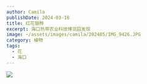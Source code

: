 ```yaml
---
author: Camila
publishDate: 2024-03-18
title: 红花银桦
excerpt: 海口热带农业科技博览园发现
image: ~/assets/images/camila/202405/IMG_9426.JPG
category: 植物
tags:
  - 花
  - 海口
---
```


![](~/assets/images/camila/202405/IMG_9426.JPG)



